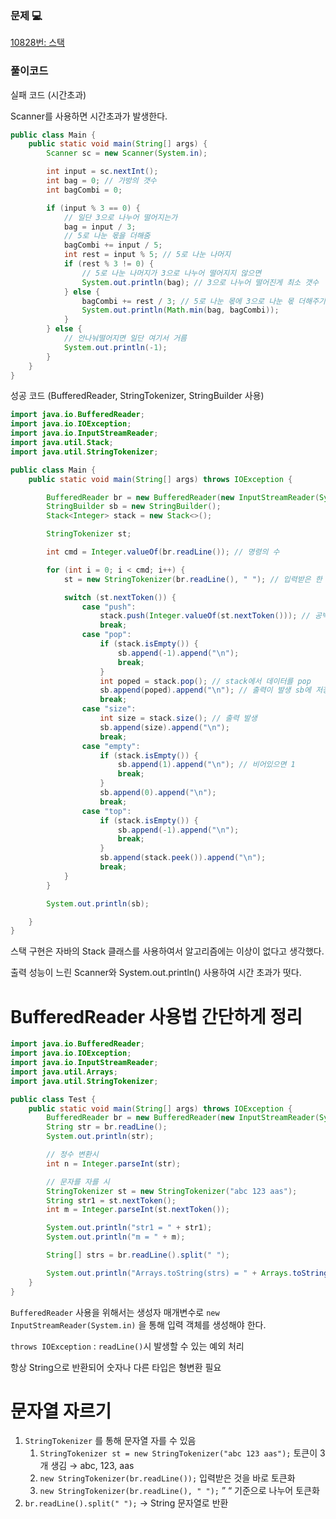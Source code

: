 ### 문제 💻

[10828번: 스택](https://www.acmicpc.net/problem/10828)

### 풀이코드
실패 코드 (시간초과)

Scanner를 사용하면 시간초과가 발생한다.

```java
public class Main {
    public static void main(String[] args) {
        Scanner sc = new Scanner(System.in);

        int input = sc.nextInt();
        int bag = 0; // 가방의 갯수
        int bagCombi = 0;

        if (input % 3 == 0) {
            // 일단 3으로 나누어 떨어지는가
            bag = input / 3;
            // 5로 나눈 몫을 더해줌
            bagCombi += input / 5;
            int rest = input % 5; // 5로 나눈 나머지
            if (rest % 3 != 0) {
                // 5로 나눈 나머지가 3으로 나누어 떨어지지 않으면
                System.out.println(bag); // 3으로 나누어 떨어진게 최소 갯수
            } else {
                bagCombi += rest / 3; // 5로 나눈 몫에 3으로 나눈 몫 더해주기
                System.out.println(Math.min(bag, bagCombi));
            }
        } else {
            // 안나눠떨어지면 일단 여기서 거름
            System.out.println(-1);
        }
    }
}
```

성공 코드 (BufferedReader, StringTokenizer, StringBuilder 사용)

```java
import java.io.BufferedReader;
import java.io.IOException;
import java.io.InputStreamReader;
import java.util.Stack;
import java.util.StringTokenizer;

public class Main {
    public static void main(String[] args) throws IOException {

        BufferedReader br = new BufferedReader(new InputStreamReader(System.in));
        StringBuilder sb = new StringBuilder();
        Stack<Integer> stack = new Stack<>();

        StringTokenizer st;

        int cmd = Integer.valueOf(br.readLine()); // 명령의 수

        for (int i = 0; i < cmd; i++) {
            st = new StringTokenizer(br.readLine(), " "); // 입력받은 한 줄을 " " 기준으로 나눔

            switch (st.nextToken()) {
                case "push":
                    stack.push(Integer.valueOf(st.nextToken())); // 공백으로 나눈 다음 토큰을 push
                    break;
                case "pop":
                    if (stack.isEmpty()) {
                        sb.append(-1).append("\n");
                        break;
                    }
                    int poped = stack.pop(); // stack에서 데이터를 pop
                    sb.append(poped).append("\n"); // 출력이 발생 sb에 저장
                    break;
                case "size":
                    int size = stack.size(); // 출력 발생
                    sb.append(size).append("\n");
                    break;
                case "empty":
                    if (stack.isEmpty()) {
                        sb.append(1).append("\n"); // 비어있으면 1
                        break;
                    }
                    sb.append(0).append("\n");
                    break;
                case "top":
                    if (stack.isEmpty()) {
                        sb.append(-1).append("\n");
                        break;
                    }
                    sb.append(stack.peek()).append("\n");
                    break;
            }
        }

        System.out.println(sb);

    }
}
```

스택 구현은 자바의 Stack 클래스를 사용하여서 알고리즘에는 이상이 없다고 생각했다.

출력 성능이 느린 Scanner와 System.out.println() 사용하여 시간 초과가 떳다.

# BufferedReader 사용법 간단하게 정리

```java
import java.io.BufferedReader;
import java.io.IOException;
import java.io.InputStreamReader;
import java.util.Arrays;
import java.util.StringTokenizer;

public class Test {
    public static void main(String[] args) throws IOException {
        BufferedReader br = new BufferedReader(new InputStreamReader(System.in));
        String str = br.readLine();
        System.out.println(str);

        // 정수 변환시
        int n = Integer.parseInt(str);

        // 문자를 자를 시
        StringTokenizer st = new StringTokenizer("abc 123 aas");
        String str1 = st.nextToken();
        int m = Integer.parseInt(st.nextToken());

        System.out.println("str1 = " + str1);
        System.out.println("m = " + m);

        String[] strs = br.readLine().split(" ");

        System.out.println("Arrays.toString(strs) = " + Arrays.toString(strs));
    }
}
```

`BufferedReader` 사용을 위해서는 생성자 매개변수로 `new InputStreamReader(System.in)` 을 통해 입력 객체를 생성해야 한다.

`throws IOException` : `readLine()`시 발생할 수 있는 예외 처리

항상 String으로 반환되어 숫자나 다른 타입은 형변환 필요

# 문자열 자르기

1. `StringTokenizer` 를 통해 문자열 자를 수 있음
    1. `StringTokenizer st = new StringTokenizer("abc 123 aas");`
    토큰이 3개 생김 → abc,  123, aas
    2. `new StringTokenizer(br.readLine());`
    입력받은 것을 바로 토큰화
    3. `new StringTokenizer(br.readLine(), " ");`
    ” “ 기준으로 나누어 토큰화
2. `br.readLine().split(" ");` → String 문자열로 반환
